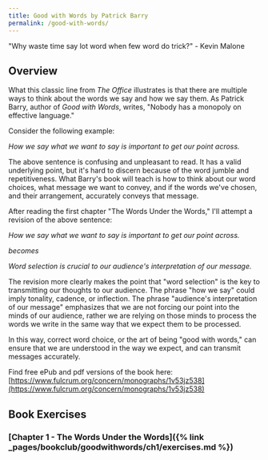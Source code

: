 ```yaml
---
title: Good with Words by Patrick Barry
permalink: /good-with-words/
---
```

"Why waste time say lot word when few word do trick?" - Kevin Malone

## Overview

What this classic line from *The Office* illustrates is that there are multiple ways to think about the words we say and how we say them. As Patrick Barry, author of *Good with Words*, writes, "Nobody has a monopoly on effective language."

Consider the following example:

*How we say what we want to say is important to get our point across.* 

The above sentence is confusing and unpleasant to read. It has a valid underlying point, but it's hard to discern because of the word jumble and repetitiveness. What Barry's book will teach is how to think about our word choices, what message we want to convey, and if the words we've chosen, and their arrangement, accurately conveys that message.

After reading the first chapter "The Words Under the Words," I'll attempt a revision of the above sentence:

*How we say what we want to say is important to get our point across.*  

*becomes*

*Word selection is crucial to our audience's interpretation of our message.*

The revision more clearly makes the point that "word selection" is the key to transmitting our thoughts to our audience. The phrase "how we say" could imply tonality, cadence, or inflection. The phrase "audience's interpretation of our message" emphasizes that we are not forcing our point into the minds of our audience, rather we are relying on those minds to process the words we write in the same way that we expect them to be processed.

In this way, correct word choice, or the art of being "good with words," can ensure that we are understood in the way we expect, and can transmit messages accurately.  

Find free ePub and pdf versions of the book here: [https://www.fulcrum.org/concern/monographs/1v53jz538](https://www.fulcrum.org/concern/monographs/1v53jz538)

## Book Exercises

### [Chapter 1 - The Words Under the Words]({% link _pages/bookclub/goodwithwords/ch1/exercises.md %})
